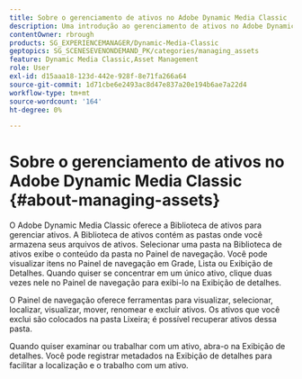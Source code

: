 ```yaml
---
title: Sobre o gerenciamento de ativos no Adobe Dynamic Media Classic
description: Uma introdução ao gerenciamento de ativos no Adobe Dynamic Media Classic
contentOwner: rbrough
products: SG_EXPERIENCEMANAGER/Dynamic-Media-Classic
geptopics: SG_SCENESEVENONDEMAND_PK/categories/managing_assets
feature: Dynamic Media Classic,Asset Management
role: User
exl-id: d15aaa18-123d-442e-928f-8e71fa266a64
source-git-commit: 1d71cbe6e2493ac8d47e837a20e194b6ae7a22d4
workflow-type: tm+mt
source-wordcount: '164'
ht-degree: 0%

---
```


# Sobre o gerenciamento de ativos no Adobe Dynamic Media Classic {#about-managing-assets}

O Adobe Dynamic Media Classic oferece a Biblioteca de ativos para gerenciar ativos. A Biblioteca de ativos contém as pastas onde você armazena seus arquivos de ativos. Selecionar uma pasta na Biblioteca de ativos exibe o conteúdo da pasta no Painel de navegação. Você pode visualizar itens no Painel de navegação em Grade, Lista ou Exibição de Detalhes. Quando quiser se concentrar em um único ativo, clique duas vezes nele no Painel de navegação para exibi-lo na Exibição de detalhes.

O Painel de navegação oferece ferramentas para visualizar, selecionar, localizar, visualizar, mover, renomear e excluir ativos. Os ativos que você exclui são colocados na pasta Lixeira; é possível recuperar ativos dessa pasta.

Quando quiser examinar ou trabalhar com um ativo, abra-o na Exibição de detalhes. Você pode registrar metadados na Exibição de detalhes para facilitar a localização e o trabalho com um ativo.

